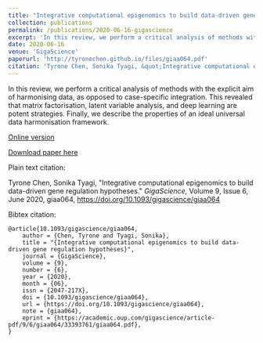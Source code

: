 ```yaml
---
title: "Integrative computational epigenomics to build data-driven gene regulation hypotheses"
collection: publications
permalink: /publications/2020-06-16-gigascience
excerpt: 'In this review, we perform a critical analysis of methods with the explicit aim of harmonizing data, as opposed to case-specific integration.'
date: 2020-06-16
venue: 'GigaScience'
paperurl: 'http://tyronechen.github.io/files/giaa064.pdf'
citation: 'Tyrone Chen, Sonika Tyagi, &quot;Integrative computational epigenomics to build data-driven gene regulation hypotheses.&quot; <i>GigaScience</i>, Volume 9, Issue 6, June 2020, giaa064, https://doi.org/10.1093/gigascience/giaa064'
---
```

In this review, we perform a critical analysis of methods with the explicit aim of harmonising data, as opposed to case-specific integration. This revealed that matrix factorisation, latent variable analysis, and deep learning are potent strategies. Finally, we describe the properties of an ideal universal data harmonisation framework.

[Online version](http://dx.doi.org/10.1093/gigascience/giaa064)

[Download paper here](http://tyronechen.github.io/files/giaa064.pdf)

Plain text citation:

Tyrone Chen, Sonika Tyagi, &quot;Integrative computational epigenomics to build data-driven gene regulation hypotheses.&quot; <i>GigaScience</i>, Volume 9, Issue 6, June 2020, giaa064, https://doi.org/10.1093/gigascience/giaa064

Bibtex citation:
```
@article{10.1093/gigascience/giaa064,
    author = {Chen, Tyrone and Tyagi, Sonika},
    title = "{Integrative computational epigenomics to build data-driven gene regulation hypotheses}",
    journal = {GigaScience},
    volume = {9},
    number = {6},
    year = {2020},
    month = {06},
    issn = {2047-217X},
    doi = {10.1093/gigascience/giaa064},
    url = {https://doi.org/10.1093/gigascience/giaa064},
    note = {giaa064},
    eprint = {https://academic.oup.com/gigascience/article-pdf/9/6/giaa064/33393761/giaa064.pdf},
}
```
